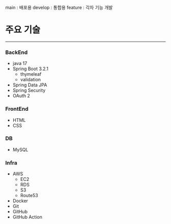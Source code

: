 main : 배포용
develop : 통합용
feature : 각자 기능 개발

# 주요 기술
---
### BackEnd
* java 17
* Spring Boot 3.2.1
  * thymeleaf
  * validation
* Spring Data JPA
* Spring Security
* OAuth 2

### FrontEnd
* HTML
* CSS

### DB
* MySQL

### Infra
* AWS
  * EC2
  * RDS
  * S3
  * Route53
* Docker
* Git
* GitHub
* GitHub Action
